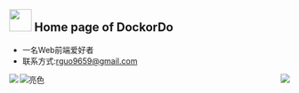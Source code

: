 ## <img height="40" src="https://raw.githubusercontent.com/innng/innng/master/assets/kyubey.gif"/> Home page of DockorDo



- 一名Web前端爱好者
- 联系方式:rguo9659@gmail.com
<img align="right" src="https://github-readme-stats.vercel.app/api/top-langs/?username=DockorDo&hide=css,html,scss,less" />
<img align="left" src="https://github-readme-stats.vercel.app/api?username=DockorDo&show_icons=true" />

![亮色](https://raw.githubusercontent.com/DockorDo/githubSNK/output/github-contribution-grid-snake.svg)
